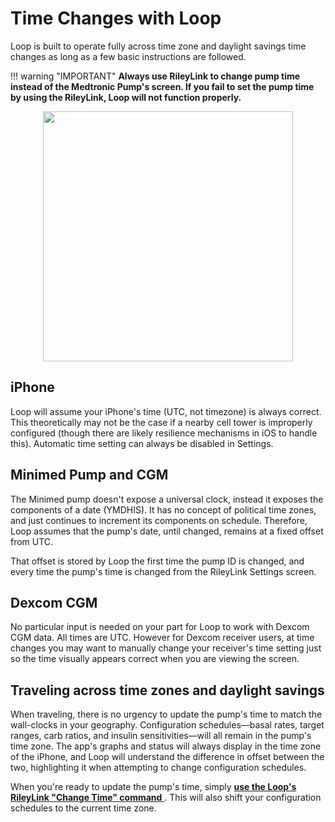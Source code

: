 # Time Changes with Loop

Loop is built to operate fully across time zone and daylight savings time changes as long as a few basic instructions are followed.

!!! warning "IMPORTANT"
    **Always use RileyLink to change pump time instead of the Medtronic Pump's screen.  If you fail to set the pump time by using the RileyLink, Loop will not function properly.**

<p align="center">
<img src="../img/time_change.png" width="400">
</p>

## iPhone
Loop will assume your iPhone's time (UTC, not timezone) is always correct. This theoretically may not be the case if a nearby cell tower is improperly configured (though there are likely resilience mechanisms in iOS to handle this). Automatic time setting can always be disabled in Settings.

## Minimed Pump and CGM
The Minimed pump doesn't expose a universal clock, instead it exposes the components of a date (YMDHIS). It has no concept of political time zones, and just continues to increment its components on schedule. Therefore, Loop assumes that the pump's date, until changed, remains at a fixed offset from UTC.

That offset is stored by Loop the first time the pump ID is changed, and every time the pump's time is changed from the RileyLink Settings screen.


## Dexcom CGM
No particular input is needed on your part for Loop to work with Dexcom CGM data. All times are UTC.  However for Dexcom receiver users, at time changes you may want to manually change your receiver's time setting just so the time visually appears correct when you are viewing the screen.

## Traveling across time zones and daylight savings
When traveling, there is no urgency to update the pump's time to match the wall-clocks in your geography. Configuration schedules—basal rates, target ranges, carb ratios, and insulin sensitivities—will all remain in the pump's time zone. The app's graphs and status will always display in the time zone of the iPhone, and Loop will understand the difference in offset between the two, highlighting it when attempting to change configuration schedules.

When you're ready to update the pump's time, simply <u>**use the Loop's RileyLink "Change Time" command** </u>. This will also shift your configuration schedules to the current time zone.


